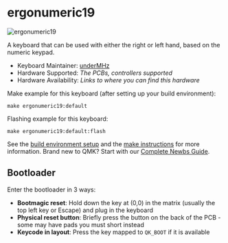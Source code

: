 # ergonumeric19

![ergonumeric19](https://i.imgur.com/r823PlH.jpeg)

A keyboard that can be used with either the right or left hand, based on the numeric keypad.

* Keyboard Maintainer: [underMHz](https://github.com/underMHz)
* Hardware Supported: *The PCBs, controllers supported*
* Hardware Availability: *Links to where you can find this hardware*

Make example for this keyboard (after setting up your build environment):

    make ergonumeric19:default

Flashing example for this keyboard:

    make ergonumeric19:default:flash

See the [build environment setup](https://docs.qmk.fm/#/getting_started_build_tools) and the [make instructions](https://docs.qmk.fm/#/getting_started_make_guide) for more information. Brand new to QMK? Start with our [Complete Newbs Guide](https://docs.qmk.fm/#/newbs).

## Bootloader

Enter the bootloader in 3 ways:

* **Bootmagic reset**: Hold down the key at (0,0) in the matrix (usually the top left key or Escape) and plug in the keyboard
* **Physical reset button**: Briefly press the button on the back of the PCB - some may have pads you must short instead
* **Keycode in layout**: Press the key mapped to `QK_BOOT` if it is available
